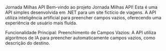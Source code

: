 Jornada Milhas API
Bem-vindo ao projeto Jornada Milhas API! Esta é uma API simples desenvolvida em .NET para um site fictício de viagens. A API utiliza inteligência artificial para preencher campos vazios, oferecendo uma experiência de usuário mais fluída.

Funcionalidade Principal:
Preenchimento de Campos Vazios: A API utiliza algoritmos de IA para preencher automaticamente campos vazios, como descrição do destino.

